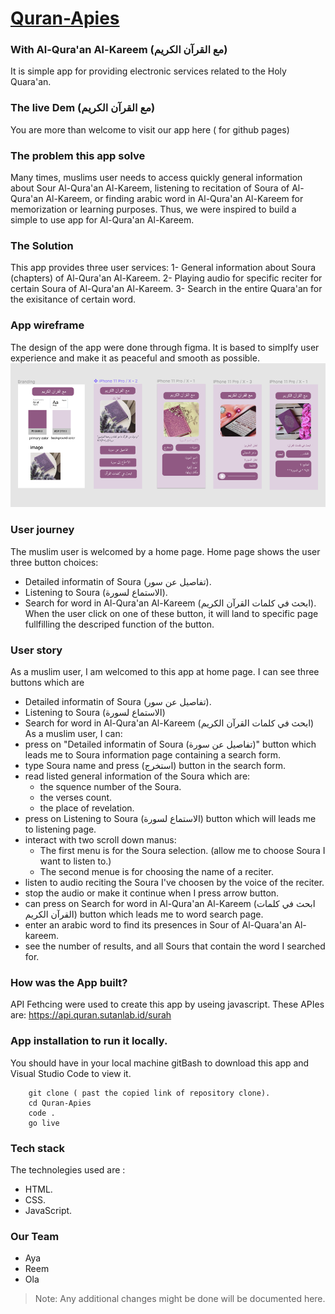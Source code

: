 # [Quran-Apies]( https://gsg-fc02.github.io/Quran-Apies/)
### With Al-Qura'an Al-Kareem (مع القرآن الكريم)
It is simple app for providing electronic services related to the Holy Quara'an.
### The live Dem   (مع القرآن الكريم)
You are more than welcome to visit our app here ( for github pages)
### The problem this app solve
Many times, muslims user needs to access quickly general information about Sour Al-Qura'an Al-Kareem, listening to recitation of Soura of Al-Qura'an Al-Kareem, or finding arabic word in Al-Qura'an Al-Kareem for memorization or learning purposes. Thus, we were inspired to build a simple to use app for Al-Qura'an Al-Kareem. 
### The Solution
This app provides three user services: 
    1- General information about Soura (chapters) of Al-Qura'an Al-Kareem.
    2- Playing audio for specific reciter for certain Soura of Al-Qura'an Al-Kareem.
    3- Search in the entire Quara'an for the exisitance of certain word.


### App wireframe
The design of the app were done through figma. It is based to simplfy user experience and make it as peaceful and smooth as possible.
<img src="/assets/wireframe.png" >

### User journey
The muslim user is welcomed by a home page. Home page shows the user three button choices: 
- Detailed informatin of Soura (تفاصيل عن سور).
- Listening to Soura (الاستماع لسورة).
- Search for word in Al-Qura'an Al-Kareem (ابحث في كلمات القرآن الكريم).
When the user click on one of these button, it will land to specific page fullfilling the descriped function of the button. 
### User story
As a muslim user, I am welcomed to this app at home page. I can see three buttons which are 
- Detailed informatin of Soura (تفاصيل عن سور).
- Listening to Soura (الاستماع لسورة)
- Search for word in Al-Qura'an Al-Kareem (ابحث في كلمات القرآن الكريم)
As a muslim user, I can:
- press on "Detailed informatin of Soura (تفاصيل عن سورة)" button which leads me to Soura information page containing a search form. 
- type Soura name and press (استخرج) button in the search form. 
- read listed general information of the Soura which are:
    - the squence number of the Soura.
    - the verses count. 
    - the place of revelation.
- press on Listening to Soura (الاستماع لسورة) button which will leads me to listening page.
- interact with two scroll down manus:
    - The first menu is for the Soura selection. (allow me to choose Soura I want to listen to.)
    -  The second menue is for choosing the name of a reciter. 
- listen to audio reciting the Soura I've choosen by the voice of the reciter.
- stop the audio or make it continue when I press arrow button.  
- can press on Search for word in Al-Qura'an Al-Kareem (ابحث في كلمات القرآن الكريم) button which leads me to word search page. 
- enter an arabic word to find its presences in Sour of Al-Quara'an Al-kareem. 
- see the number of results, and all Sours that contain the word I searched for.

### How was the App built?
API Fethcing were used to create this app by useing javascript. These APIes are:
https://api.quran.sutanlab.id/surah


### App installation to run it locally.
You should have in your local machine gitBash  to download this app  and Visual Studio Code to view it.

```
    git clone ( past the copied link of repository clone).
    cd Quran-Apies 
    code .
    go live
```
### Tech stack
The technolegies used are : 
* HTML.
* CSS.
* JavaScript.
### Our Team
- Aya
- Reem
- Ola

>Note: Any additional changes might be done will be documented here.
